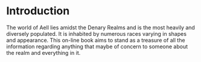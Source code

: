 # Introduction

The world of Aell lies amidst the Denary Realms and is the most heavily and diversely populated. It is inhabited by numerous races varying in shapes and appearance. This on-line book aims to stand as a treasure of all the information regarding anything that maybe of concern to someone about the realm and everything in it.

